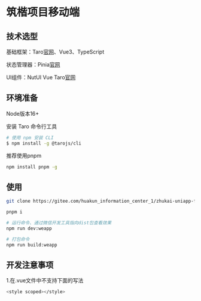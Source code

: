 # 筑楷项目移动端 
## 技术选型
基础框架：Taro[官网](https://taro-docs.jd.com/docs/)、Vue3、TypeScript

状态管理器：Pinia[官网](https://pinia.web3doc.top/)

UI组件：NutUI Vue Taro[官网](https://nutui.jd.com/taro/vue/4x/#/zh-CN/guide/intro)
## 环境准备
Node版本16+

安装 Taro 命令行工具

```bash
# 使用 npm 安装 CLI
$ npm install -g @tarojs/cli
```
推荐使用pnpm

```bash
npm install pnpm -g
```
## 使用

```bash
git clone https://gitee.com/huakun_information_center_1/zhukai-uniapp-front.git
```

```bash
pnpm i
```

```bash
# 运行命令、通过微信开发工具指向dist包查看效果
npm run dev:weapp
```

```bash
# 打包命令
npm run build:weapp
```
## 开发注意事项
1.在.vue文件中不支持下面的写法

```bash
<style scoped></style>
```
